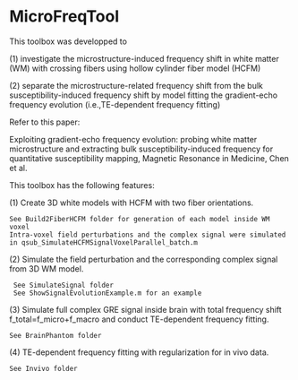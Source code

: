 # MicroFreqTool
This toolbox was developped to 

(1) investigate the microstructure-induced frequency shift in white matter (WM) with crossing fibers using hollow cylinder fiber model (HCFM)

(2) separate the microstructure-related frequency shift from the bulk susceptibility-induced frequency shift by model fitting the gradient-echo frequency evolution (i.e.,TE-dependent frequency fitting)

Refer to this paper:

Exploiting gradient-echo frequency evolution: probing white matter microstructure and extracting bulk susceptibility-induced frequency for quantitative susceptibility mapping, Magnetic Resonance in Medicine, Chen et al.

This toolbox has the following features:

(1) Create 3D white models with HCFM with two fiber orientations.
    
    See Build2FiberHCFM folder for generation of each model inside WM voxel
    Intra-voxel field perturbations and the complex signal were simulated in qsub_SimulateHCFMSignalVoxelParallel_batch.m

(2) Simulate the field perturbation and the corresponding complex       signal from 3D WM model.
     
     See SimulateSignal folder
     See ShowSignalEvolutionExample.m for an example

(3) Simulate full complex GRE signal inside brain with total frequency shift f_total=f_micro+f_macro and conduct TE-dependent frequency fitting.
    
    See BrainPhantom folder

(4) TE-dependent frequency fitting with regularization for in vivo data.

    See Invivo folder
    
